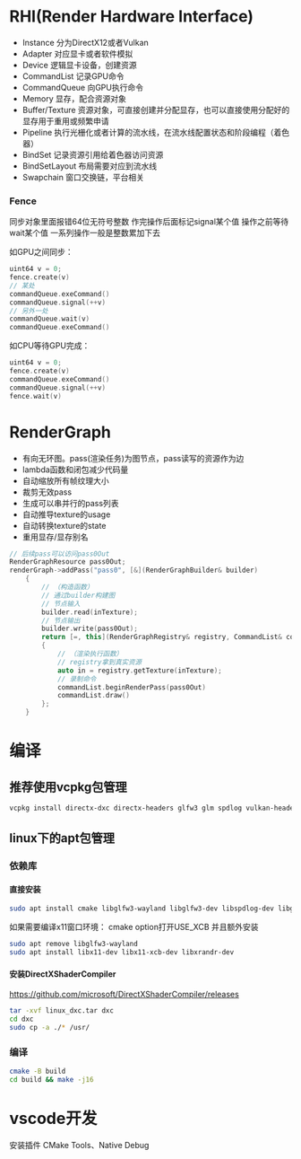 # RHI(Render Hardware Interface)

* Instance 分为DirectX12或者Vulkan
* Adapter 对应显卡或者软件模拟
* Device 逻辑显卡设备，创建资源
* CommandList 记录GPU命令
* CommandQueue 向GPU执行命令
* Memory 显存，配合资源对象
* Buffer/Texture 资源对象，可直接创建并分配显存，也可以直接使用分配好的显存用于重用或频繁申请
* Pipeline 执行光栅化或者计算的流水线，在流水线配置状态和阶段编程（着色器）
* BindSet 记录资源引用给着色器访问资源
* BindSetLayout 布局需要对应到流水线
* Swapchain 窗口交换链，平台相关

### Fence
同步对象里面报错64位无符号整数
作完操作后面标记signal某个值
操作之前等待wait某个值
一系列操作一般是整数累加下去

如GPU之间同步：
``` cpp
uint64 v = 0;
fence.create(v)
// 某处
commandQueue.exeCommand()
commandQueue.signal(++v)
// 另外一处
commandQueue.wait(v)
commandQueue.exeCommand()
```

如CPU等待GPU完成：
``` cpp
uint64 v = 0;
fence.create(v)
commandQueue.exeCommand()
commandQueue.signal(++v)
fence.wait(v)
```

# RenderGraph

* 有向无环图。pass(渲染任务)为图节点，pass读写的资源作为边
* lambda函数和闭包减少代码量
* 自动缩放所有帧纹理大小
* 裁剪无效pass
* 生成可以串并行的pass列表
* 自动推导texture的usage
* 自动转换texture的state
* 重用显存/显存别名

``` cpp
// 后续pass可以访问pass0Out
RenderGraphResource pass0Out;
renderGraph->addPass("pass0", [&](RenderGraphBuilder& builder)
	{
        // （构造函数）
        // 通过builder构建图
        // 节点输入
		builder.read(inTexture);
        // 节点输出
        builder.write(pass0Out);
        return [=, this](RenderGraphRegistry& registry, CommandList& commandList)
        {
            // （渲染执行函数）
            // registry拿到真实资源
            auto in = registry.getTexture(inTexture);
            // 录制命令
            commandList.beginRenderPass(pass0Out)
            commandList.draw()
        };
    }
```

# 编译

## 推荐使用vcpkg包管理

``` bash
vcpkg install directx-dxc directx-headers glfw3 glm spdlog vulkan-headers vulkan-loader vulkan-validationlayers
```

## linux下的apt包管理

### 依赖库
#### 直接安装
``` bash
sudo apt install cmake libglfw3-wayland libglfw3-dev libspdlog-dev libglm-dev
```
如果需要编译x11窗口环境：
cmake option打开USE_XCB
并且额外安装
``` bash
sudo apt remove libglfw3-wayland
sudo apt install libx11-dev libx11-xcb-dev libxrandr-dev
```
#### 安装DirectXShaderCompiler
https://github.com/microsoft/DirectXShaderCompiler/releases
``` bash
tar -xvf linux_dxc.tar dxc
cd dxc
sudo cp -a ./* /usr/
```

### 编译
``` bash
cmake -B build
cd build && make -j16
```

# vscode开发
安装插件 CMake Tools、Native Debug
